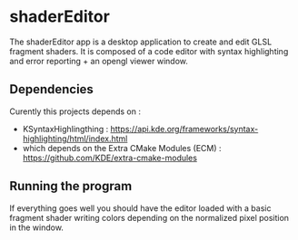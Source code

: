# shaderEditor

The shaderEditor app is a desktop application to create and edit GLSL fragment shaders.
It is composed of a code editor with syntax highlighting and error reporting + an opengl viewer window.

## Dependencies

Curently this projects depends on :
* KSyntaxHighlingthing : https://api.kde.org/frameworks/syntax-highlighting/html/index.html
* which depends on the Extra CMake Modules (ECM) : https://github.com/KDE/extra-cmake-modules

## Running the program

If everything goes well you should have the editor loaded with a basic fragment shader writing colors depending on the normalized pixel position in the window.
